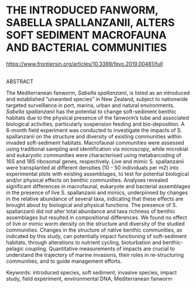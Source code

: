 <H1>THE INTRODUCED FANWORM, SABELLA SPALLANZANII, ALTERS SOFT SEDIMENT MACROFAUNA AND BACTERIAL COMMUNITIES</H1> 

https://www.frontiersin.org/articles/10.3389/fevo.2019.00481/full
<a href="https://www.frontiersin.org/articles/10.3389/fevo.2019.00481/full"></a>

<br>
ABSTRACT 

The Mediterranean fanworm, <i>Sabella spallanzanii</i>, is listed as an introduced and established “unwanted species” in New Zealand, subject to nationwide targeted surveillance in port, marina, urban and natural environments. <i>Sabella spallanzanii</i> has the potential to change soft-sediment benthic habitats due to the physical presence of the fanworm’s tube and associated biological activities, particularly suspension feeding and bio-deposition. A 6-month field experiment was conducted to investigate the impacts of S. spallanzanii on the structure and diversity of existing communities within invaded soft-sediment habitats. Macrofaunal communities were assessed using traditional sampling and identification via microscopy, while microbial and eukaryotic communities were characterised using metabarcoding of 16S and 18S ribosomal genes, respectively. Live and mimic S. spallanzanii were transplanted at different densities (10 - 50 individuals per m2) into experimental plots with existing assemblages, to test for potential biological and/or physical effects on benthic communities. Analyses revealed significant differences in macrofaunal, eukaryote and bacterial assemblages in the presence of live S. spallanzanii and mimics, underpinned by changes in the relative abundance of several taxa, indicating that these effects are brought about by biological and physical functions. The presence of S. spallanzanii did not alter total abundance and taxa richness of benthic assemblages but resulted in compositional differences. We found no effect of live or mimic worm density on the structure and diversity of the studied communities. Changes in the structure of native benthic communities, as indicated by this study, can potentially impact functioning of soft-sediment habitats, through alterations to nutrient cycling, bioturbation and benthic-pelagic coupling. Quantitative measurements of impacts are crucial to understand the trajectory of marine invasions, their roles in re-structuring communities, and to guide management efforts. 

Keywords: introduced species, soft sediment, invasive species, impact study, field experiment, environmental DNA, Mediterranean fanworm 
